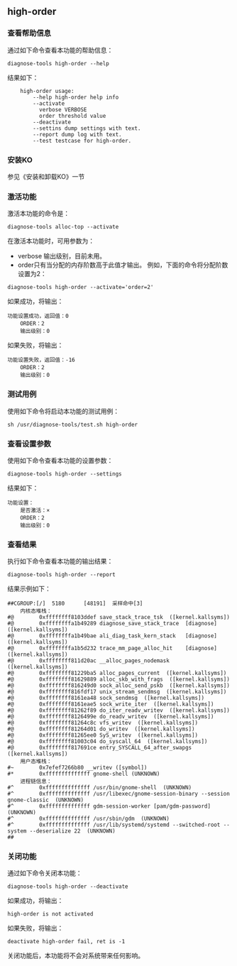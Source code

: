 ## high-order
###  查看帮助信息
通过如下命令查看本功能的帮助信息：
```
diagnose-tools high-order --help
```
结果如下：
```
    high-order usage:
        --help high-order help info
        --activate
          verbose VERBOSE
          order threshold value
        --deactivate
        --settins dump settings with text.
        --report dump log with text.
        --test testcase for high-order.
```

###  安装KO
参见《安装和卸载KO》一节
###  激活功能
激活本功能的命令是：
```
diagnose-tools alloc-top --activate
```
在激活本功能时，可用参数为：
* verbose 输出级别，目前未用。
* order只有当分配的内存阶数高于此值才输出。
例如，下面的命令将分配阶数设置为2：
```
diagnose-tools high-order --activate='order=2'
```
如果成功，将输出：
```
功能设置成功，返回值：0
    ORDER：2
    输出级别：0
```

如果失败，将输出：
```
功能设置失败，返回值：-16
    ORDER：2
    输出级别：0
```

###  测试用例
使用如下命令将启动本功能的测试用例：
```
sh /usr/diagnose-tools/test.sh high-order
```
###  查看设置参数
使用如下命令查看本功能的设置参数：
```
diagnose-tools high-order --settings
```
结果如下：
```
功能设置：
    是否激活：×
    ORDER：2
    输出级别：0
```
###  查看结果
执行如下命令查看本功能的输出结果：
```
diagnose-tools high-order --report
```
结果示例如下：
```
##CGROUP:[/]  5180      [48191]  采样命中[3]
    内核态堆栈：
#@        0xffffffff8103ddef save_stack_trace_tsk  ([kernel.kallsyms])
#@        0xffffffffa1b49289 diagnose_save_stack_trace	[diagnose]  ([kernel.kallsyms])
#@        0xffffffffa1b49bae ali_diag_task_kern_stack	[diagnose]  ([kernel.kallsyms])
#@        0xffffffffa1b5d232 trace_mm_page_alloc_hit	[diagnose]  ([kernel.kallsyms])
#@        0xffffffff811d20ac __alloc_pages_nodemask  ([kernel.kallsyms])
#@        0xffffffff81229ba5 alloc_pages_current  ([kernel.kallsyms])
#@        0xffffffff81629889 alloc_skb_with_frags  ([kernel.kallsyms])
#@        0xffffffff816249d0 sock_alloc_send_pskb  ([kernel.kallsyms])
#@        0xffffffff816fdf17 unix_stream_sendmsg  ([kernel.kallsyms])
#@        0xffffffff8161ea48 sock_sendmsg  ([kernel.kallsyms])
#@        0xffffffff8161eae5 sock_write_iter  ([kernel.kallsyms])
#@        0xffffffff81262f89 do_iter_readv_writev  ([kernel.kallsyms])
#@        0xffffffff8126499e do_readv_writev  ([kernel.kallsyms])
#@        0xffffffff81264c8c vfs_writev  ([kernel.kallsyms])
#@        0xffffffff81264d01 do_writev  ([kernel.kallsyms])
#@        0xffffffff81265ee0 SyS_writev  ([kernel.kallsyms])
#@        0xffffffff81003c04 do_syscall_64  ([kernel.kallsyms])
#@        0xffffffff817691ce entry_SYSCALL_64_after_swapgs  ([kernel.kallsyms])
    用户态堆栈：
#~        0x7efef7266b80 __writev ([symbol])
#*        0xffffffffffffff gnome-shell (UNKNOWN)
    进程链信息：
#^        0xffffffffffffff /usr/bin/gnome-shell  (UNKNOWN)
#^        0xffffffffffffff /usr/libexec/gnome-session-binary --session gnome-classic  (UNKNOWN)
#^        0xffffffffffffff gdm-session-worker [pam/gdm-password]  (UNKNOWN)
#^        0xffffffffffffff /usr/sbin/gdm  (UNKNOWN)
#^        0xffffffffffffff /usr/lib/systemd/systemd --switched-root --system --deserialize 22  (UNKNOWN)
##
```

###  关闭功能
通过如下命令关闭本功能：
```
diagnose-tools high-order --deactivate 
```
如果成功，将输出：
```
high-order is not activated
```
如果失败，将输出：
```
deactivate high-order fail, ret is -1
```
关闭功能后，本功能将不会对系统带来任何影响。

